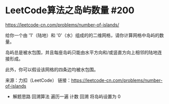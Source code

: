 # LeetCode算法之岛屿数量 #200
https://leetcode-cn.com/problems/number-of-islands/

给你一个由 '1'（陆地）和 '0'（水）组成的的二维网格，请你计算网格中岛屿的数量。

岛屿总是被水包围，并且每座岛屿只能由水平方向和/或竖直方向上相邻的陆地连接形成。

此外，你可以假设该网格的四条边均被水包围。

来源：力扣（LeetCode）
链接：https://leetcode-cn.com/problems/number-of-islands

- 解题思路
回溯算法
遍历一遍
计数
回溯 将岛屿设置为 0
